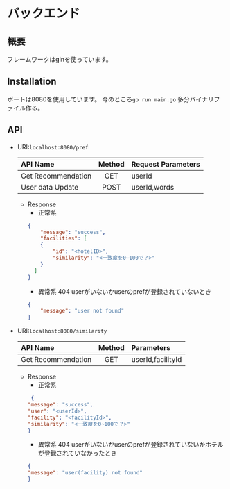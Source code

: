 # バックエンド
## 概要

フレームワークはginを使っています。


## Installation

ポートは8080を使用しています。
今のところ`go run main.go`
多分バイナリファイル作る。

## API

- URI:``localhost:8080/pref`` 

    |API Name|Method|Request Parameters|
    |:---|:---:|:---|
    |Get Recommendation|GET|userId|
    |User data Update|POST|userId,words|

    - Response
        - 正常系
        ```json
        {
            "message": "success",
            "facilities": [
            {
                "id": "<hotelID>",
                "similarity": "<一致度を0~100で？>"
            }
          ]
        }
        ```
        - 異常系 404 userがいないかuserのprefが登録されていないとき
        ```json
        {
            "message": "user not found"
        }
        ```

- URI:``localhost:8080/similarity`` 

    |API Name|Method|Parameters|
    |:---|:---:|:---|
    |Get Recommendation|GET|userId,facilityId|
    - Response
        - 正常系
        ```json
         {
        "message": "success",
        "user": "<userId>",
        "facility": "<facilityId>",
        "similarity": "<一致度を0~100で？>"
        }
        ```
        - 異常系 404 userがいないかuserのprefが登録されていないかホテルが登録されていなかったとき
        ```json
        {
        "message": "user(facility) not found"
        }
        ```
